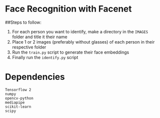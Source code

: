 # Face Recognition with Facenet 
##Steps to follow:
1. For each person you want to identify, make a directory in the ```IMAGES``` folder and title it their name
2. Place 1 or 2 images (preferably without glasses) of each person in their respective folder
3. Run the ```train.py``` script to generate their face embeddings
4. Finally run the ```identify.py``` script 

# Dependencies
```
Tensorflow 2
numpy
opencv-python
mediapipe
scikit-learn
scipy
```
